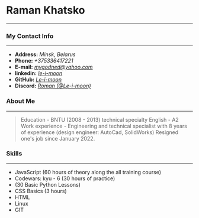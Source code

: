 # **Raman Khatsko**
---
### My Contact Info
---
-  **Address:** *Minsk, Belarus*
-  **Phone:** *+375336417221*
-  **E-mail:** *[mygodned@yahoo.com](https://yahoo.com/)*
-  **linkedin:** *[le-i-moon](https://linkedin.com/in/le-i-moon/)*
-  **GitHub:** *[Le-i-moon](https://github.com/Le-i-moon)*
-  **Discord:** *[Roman (@Le-i-moon)](https://discord.com/channels/516715744646660106/747714817845887036)*
### About Me
---
>Education - BNTU (2008 - 2013) technical specialty
English - A2 
Work experience - Engineering and technical specialist with 8 years of experience (design engineer: AutoCad, SolidWorks)
Resigned one's job since January 2022.
### Skills
---
- JavaScript (60 hours of theory along the all training course) 
- Codewars: kyu - 6 (30 hours of practice)
- (30 Basic Python Lessons)
- CSS Basics (3 hours)
- HTML
- Linux
- GIT
